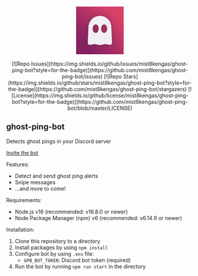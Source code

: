 <p align='center'>
  <img src='https://github.com/mist8kengas/ghost-ping-bot/raw/master/assets/logo.png' alt='' width='128px' height='128px' data-colorset='3d2645-832161-da4167-f0eff4'>
</p>
<p align='center'>
  [![Repo Issues](https://img.shields.io/github/issues/mist8kengas/ghost-ping-bot?style=for-the-badge)](https://github.com/mist8kengas/ghost-ping-bot/issues)
  [![Repo Stars](https://img.shields.io/github/stars/mist8kengas/ghost-ping-bot?style=for-the-badge)](https://github.com/mist8kengas/ghost-ping-bot/stargazers)
  [![License](https://img.shields.io/github/license/mist8kengas/ghost-ping-bot?style=for-the-badge)](https://github.com/mist8kengas/ghost-ping-bot/blob/master/LICENSE)
</p>

## ghost-ping-bot
Detects ghost pings in your Discord server

[Invite the bot](https://discord.com/api/oauth2/authorize?client_id=893091855410036737&permissions=207936&scope=bot)

Features:
- Detect and send ghost ping alerts
- Snipe messages
- ...and more to come!

Requirements:
- Node.js v16 (recommended: v16.8.0 or newer)
- Node Package Manager (npm) v6 (recommended: v6.14.9 or newer)

Installation:
1. Clone this repository to a directory
2. Install packages by using `npm install`
3. Configure bot by using `.env` file:
    - `GPB_BOT_TOKEN`: Discord bot token (required)
4. Run the bot by running `npm run start` in the directory
